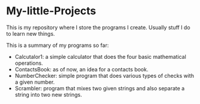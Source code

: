 # My-little-Projects
This is my repository where I store the programs I create. Usually stuff I do to learn new things.

This is a summary of my programs so far:
* Calcutalor1: a simple calculator that does the four basic mathematical operations.
* ContactsBook: as of now, an idea for a contacts book.
* NumberChecker: simple program that does various types of checks with a given number.
* Scrambler: program that mixes two given strings and also separate a string into two new strings.